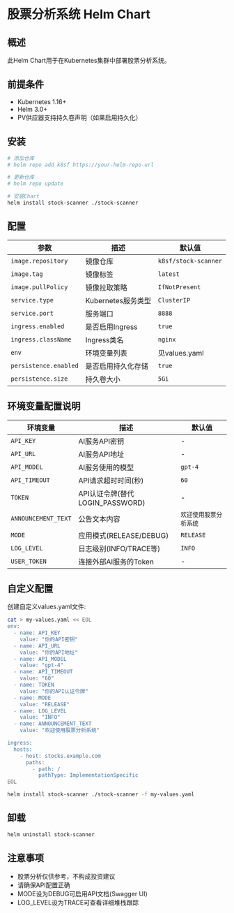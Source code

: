 # 股票分析系统 Helm Chart

## 概述

此Helm Chart用于在Kubernetes集群中部署股票分析系统。

## 前提条件

- Kubernetes 1.16+
- Helm 3.0+
- PV供应器支持持久卷声明（如果启用持久化）

## 安装

```bash
# 添加仓库
# helm repo add k8sf https://your-helm-repo-url

# 更新仓库
# helm repo update

# 安装Chart
helm install stock-scanner ./stock-scanner
```

## 配置

| 参数 | 描述 | 默认值 |
|------|---------|-------|
| `image.repository` | 镜像仓库 | `k8sf/stock-scanner` |
| `image.tag` | 镜像标签 | `latest` |
| `image.pullPolicy` | 镜像拉取策略 | `IfNotPresent` |
| `service.type` | Kubernetes服务类型 | `ClusterIP` |
| `service.port` | 服务端口 | `8888` |
| `ingress.enabled` | 是否启用Ingress | `true` |
| `ingress.className` | Ingress类名 | `nginx` |
| `env` | 环境变量列表 | 见values.yaml |
| `persistence.enabled` | 是否启用持久化存储 | `true` |
| `persistence.size` | 持久卷大小 | `5Gi` |

## 环境变量配置说明

| 环境变量 | 描述 | 默认值 |
|---------|------|-------|
| `API_KEY` | AI服务API密钥 | - |
| `API_URL` | AI服务API地址 | - |
| `API_MODEL` | AI服务使用的模型 | `gpt-4` |
| `API_TIMEOUT` | API请求超时时间(秒) | `60` |
| `TOKEN` | API认证令牌(替代LOGIN_PASSWORD) | - |
| `ANNOUNCEMENT_TEXT` | 公告文本内容 | `欢迎使用股票分析系统` |
| `MODE` | 应用模式(RELEASE/DEBUG) | `RELEASE` |
| `LOG_LEVEL` | 日志级别(INFO/TRACE等) | `INFO` |
| `USER_TOKEN` | 连接外部AI服务的Token | - |

## 自定义配置

创建自定义values.yaml文件:

```bash
cat > my-values.yaml << EOL
env:
  - name: API_KEY
    value: "你的API密钥"
  - name: API_URL
    value: "你的API地址"
  - name: API_MODEL
    value: "gpt-4"
  - name: API_TIMEOUT
    value: "60"
  - name: TOKEN
    value: "你的API认证令牌"
  - name: MODE
    value: "RELEASE"
  - name: LOG_LEVEL
    value: "INFO"
  - name: ANNOUNCEMENT_TEXT
    value: "欢迎使用股票分析系统"

ingress:
  hosts:
    - host: stocks.example.com
      paths:
        - path: /
          pathType: ImplementationSpecific
EOL

helm install stock-scanner ./stock-scanner -f my-values.yaml
```

## 卸载

```bash
helm uninstall stock-scanner
```

## 注意事项

- 股票分析仅供参考，不构成投资建议
- 请确保API配置正确
- MODE设为DEBUG可启用API文档(Swagger UI)
- LOG_LEVEL设为TRACE可查看详细堆栈跟踪 